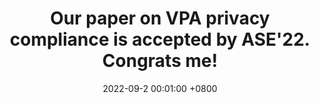 ---
title: Our paper on VPA privacy compliance is accepted by ASE'22. Congrats me! 
date: 2022-09-2 00:01:00 +0800
---